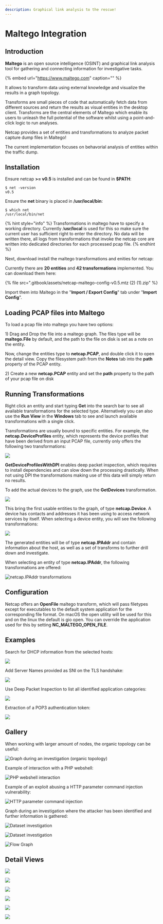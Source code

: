 ```yaml
---
description: Graphical link analysis to the rescue!
---
```


# Maltego Integration

## Introduction

**Maltego** is an open source intelligence \(OSINT\) and graphical link analysis tool for gathering and connecting information for investigative tasks.

{% embed url="https://www.maltego.com" caption="" %}

It allows to transform data using external knowledge and visualize the results in a graph topology.

Transforms are small pieces of code that automatically fetch data from different sources and return the results as visual entities in the desktop client. Transforms are the central elements of Maltego which enable its users to unleash the full potential of the software whilst using a point-and-click logic to run analyses.

Netcap provides a set of entities and transformations to analyze packet capture dump files in Maltego!

The current implementation focuses on behavorial analysis of entities within the traffic dump.

## Installation

Ensure netcap **&gt;= v0.5** is installed and can be found in **$PATH**:

```text
$ net -version
v0.5
```

Ensure the **net** binary is placed in **/usr/local/bin**:

```text
$ which net
/usr/local/bin/net
```

{% hint style="info" %}
Transformations in maltego have to specify a working directory. Currently /**usr/local** is used for this so make sure the current user has sufficient right to enter the directory. No data will be written there, all logs from transformations that invoke the netcap core are written into dedicated directories for each processed pcap file.
{% endhint %}

Next, download install the maltego transformations and enities for netcap:

Currently there are **20 entities** and **42 transformations** implemented. You can download them here:

{% file src=".gitbook/assets/netcap-maltego-config-v0.5.mtz \(2\) \(1\).zip" %}

Import them into Maltego in the "**Import / Export Config**" tab under "**Import Config**".

## Loading PCAP files into Maltego

To load a pcap file into maltego you have two options:

1\) Drag and Drop the file into a maltego graph. The files type will be **maltego.File** by default, and the path to the file on disk is set as a note on the entity.

Now, change the entities type to **netcap.PCAP**, and double click it to open the detail view. Copy the filesystem path from the **Notes** tab into the **path** property of the PCAP entity.

2\) Create a new **netcap.PCAP** entity and set the **path** property to the path of your pcap file on disk

## Running Transformations

Right click an entity and start typing **Get** into the search bar to see all available transformations for the selected type. Alternatively you can also use the **Run View** in the **Windows** tab to see and launch available transformations with a single click.

Transformations are usually bound to specific entities. For example, the **netcap.DeviceProfiles** entity, which represents the device profiles that have been derived from an input PCAP file, currently only offers the following two transformations:

![](.gitbook/assets/screenshot-2020-04-22-at-11.50.20.png)

**GetDeviceProfilesWithDPI** enables deep packet inspection, which requires to install dependencies and can slow down the processing drastically. When not using DPI the transformations making use of this data will simply return no results.

To add the actual devices to the graph, use the **GetDevices** transformation.

![](.gitbook/assets/screenshot-2020-04-22-at-11.50.26.png)

This bring the first usable entities to the graph, of type **netcap.Device**. A device has contacts and addresses it has been using to access network services by itself. When selecting a device entity, you will see the following transformations:

![](.gitbook/assets/screenshot-2020-04-22-at-11.50.07.png)

The generated entities will be of type **netcap.IPAddr** and contain information about the host, as well as a set of transforms to further drill down and investigate.

When selecting an entity of type **netcap.IPAddr**, the following transformations are offered:

![netcap.IPAddr transformations](.gitbook/assets/screenshot-2020-04-22-at-11.49.53.png)

## Configuration

Netcap offers an **OpenFile** maltego transform, which will pass filetypes except for executables to the default system application for the corresponding file format. On macOS the open utility will be used for this and on the linux the default is gio open. You can override the application used for this by setting **NC\_MALTEGO\_OPEN\_FILE**.

## Examples

Search for DHCP information from the selected hosts:

![](.gitbook/assets/dhcp.mov.gif)

Add Server Names provided as SNI on the TLS handshake:

![](.gitbook/assets/snis.mov.gif)

Use Deep Packet Inspection to list all identified application categories:

![](.gitbook/assets/dpicategories2.mov.gif)

Extraction of a POP3 authentication token:

![](.gitbook/assets/mailtoken.mov.gif)

## Gallery

When working with larger amount of nodes, the organic topology can be useful:

![Graph during an investigation \(organic topology\)](.gitbook/assets/screenshot-2020-03-25-at-01.22.54.png)

Example of interaction with a PHP webshell:

![PHP webshell interaction](.gitbook/assets/screenshot-2020-03-25-at-15.00.45-1.png)

Example of an exploit abusing a HTTP parameter command injection vulnerability:

![HTTP parameter command injection](.gitbook/assets/screenshot-2020-03-25-at-15.00.55.png)

Graph during an investigation where the attacker has been identified and further information is gathered:

![Dataset investigation](.gitbook/assets/screenshot-2020-03-25-at-00.20.06.png)

![Dataset investigation](.gitbook/assets/screenshot-2020-03-24-at-23.52.23.png)

![Flow Graph](.gitbook/assets/screenshot-2020-03-25-at-20.19.15.png)

## Detail Views

![](.gitbook/assets/screenshot-2020-04-22-at-11.54.48.png)

![](.gitbook/assets/screenshot-2020-04-22-at-12.01.05.png)

![](.gitbook/assets/screenshot-2020-04-22-at-12.04.55.png)

![](.gitbook/assets/screenshot-2020-04-22-at-12.02.08.png)

![](.gitbook/assets/screenshot-2020-04-22-at-12.02.03.png)

![](.gitbook/assets/screenshot-2020-04-22-at-12.03.33.png)

